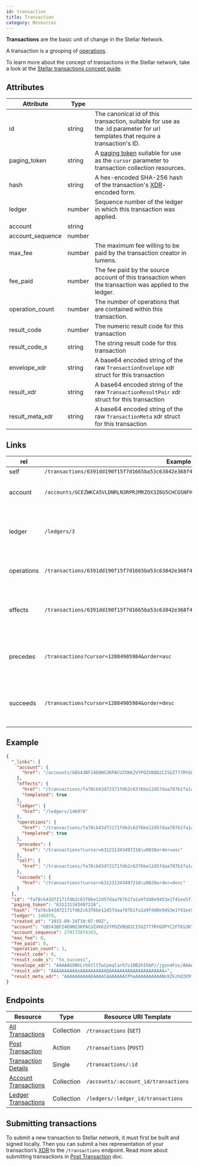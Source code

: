 ```yaml
---
id: transaction
title: Transaction
category: Resources
---
```


**Transactions** are the basic unit of change in the Stellar Network.

A transaction is a grouping of [operations](./operation.md).

To learn more about the concept of transactions in the Stellar network, take a look at the [Stellar transactions concept guide](https://stellar.org/developers/learn/concepts/transaction).

## Attributes

|    Attribute     |  Type  |                                                                                                                                |
| ---------------- | ------ | ------------------------------------------------------------------------------------------------------------------------------ |
| id               | string | The canonical id of this transaction, suitable for use as the :id parameter for url templates that require a transaction's ID. |
| paging_token     | string | A [paging token](./page.md) suitable for use as the `cursor` parameter to transaction collection resources.                   |
| hash             | string | A hex-encoded SHA-256 hash of the transaction's [XDR](../../learn/xdr.md)-encoded form.                                                              |
| ledger           | number | Sequence number of the ledger in which this transaction was applied.       |
| account          | string |                                                                                                                                |
| account_sequence | number |                                                                                                                                |
| max_fee          | number | The maximum fee willing to be paid by the transaction creator in lumens.                          |
| fee_paid         | number | The fee paid by the source account of this transaction when the transaction was applied to the ledger.                         |
| operation_count  | number | The number of operations that are contained within this transaction.                                                           |
| result_code      | number | The numeric result code for this transaction                                                                                   |
| result_code_s    | string | The string result code for this transaction                                                                                                                              |
| envelope_xdr     | string | A base64 encoded string of the raw `TransactionEnvelope` xdr struct for this transaction                                       |
| result_xdr       | string | A base64 encoded string of the raw `TransactionResultPair` xdr struct for this transaction                                     |
| result_meta_xdr  | string | A base64 encoded string of the raw `TransactionMeta` xdr struct for this transaction                                           |

## Links

|                   rel                    |                                           Example                                           |                             Description                          |
| ---------------------------------------- | ------------------------------------------------------------------------------------------- | ---------------------------------------------------------------- |
| self | `/transactions/6391dd190f15f7d1665ba53c63842e368f485651a53d8d852ed442a446d1c69a`|  |
| account | `/accounts/GCEZWKCA5VLDNRLN3RPRJMRZOX3Z6G5CHCGSNFHEYVXM3XOJMDS674JZ` | The source [account](../accounts-single.md) for this transaction. |
| ledger | `/ledgers/3` | The [ledger](../ledger-single.md) in which this transaction was applied. |
| operations | `/transactions/6391dd190f15f7d1665ba53c63842e368f485651a53d8d852ed442a446d1c69a/operations` | [Operations](../operations-for-transaction.md) included in this transaction. |
| effects | `/transactions/6391dd190f15f7d1665ba53c63842e368f485651a53d8d852ed442a446d1c69a/effects` | [Effects](../effects-for-transaction.md) which resulted by operations in this transaction. |
| precedes | `/transactions?cursor=12884905984&order=asc` | A collection of transactions that occur after this transaction. |
| succeeds | `/transactions?cursor=12884905984&order=desc` | A collection of transactions that occur before this transaction. |

## Example

```json
{
  "_links": {
    "account": {
      "href": "/accounts/GBS43BF24ENNS3KPACUZVKK2VYPOZVBQO2CISGZ777RYGOPYC2FT6S3K"
    },
    "effects": {
      "href": "/transactions/fa78cb43d72171fdb2c6376be12d57daa787b1fa1a9fdd0e9453e1f41ee5f15a/effects{?cursor,limit,order}",
      "templated": true
    },
    "ledger": {
      "href": "/ledgers/146970"
    },
    "operations": {
      "href": "/transactions/fa78cb43d72171fdb2c6376be12d57daa787b1fa1a9fdd0e9453e1f41ee5f15a/operations{?cursor,limit,order}",
      "templated": true
    },
    "precedes": {
      "href": "/transactions?cursor=631231343497216\u0026order=asc"
    },
    "self": {
      "href": "/transactions/fa78cb43d72171fdb2c6376be12d57daa787b1fa1a9fdd0e9453e1f41ee5f15a"
    },
    "succeeds": {
      "href": "/transactions?cursor=631231343497216\u0026order=desc"
    }
  },
  "id": "fa78cb43d72171fdb2c6376be12d57daa787b1fa1a9fdd0e9453e1f41ee5f15a",
  "paging_token": "631231343497216",
  "hash": "fa78cb43d72171fdb2c6376be12d57daa787b1fa1a9fdd0e9453e1f41ee5f15a",
  "ledger": 146970,
  "created_at": "2015-09-24T10:07:09Z",
  "account": "GBS43BF24ENNS3KPACUZVKK2VYPOZVBQO2CISGZ777RYGOPYC2FT6S3K",
  "account_sequence": 279172874343,
  "max_fee": 0,
  "fee_paid": 0,
  "operation_count": 1,
  "result_code": 0,
  "result_code_s": "tx_success",
  "envelope_xdr": "AAAAAGXNhLrhGtltTwCpmqlarh7s1DB2hIkbP//jgzn4Fos/AAAACgAAAEEAAABnAAAAAAAAAAAAAAABAAAAAAAAAAAAAAAA2ddmTOFAgr21Crs2RXRGLhiAKxicZb/IERyEZL/Y2kUAAAAXSHboAAAAAAAAAAAB+BaLPwAAAECDEEZmzbgBr5fc3mfJsCjWPDtL6H8/vf16me121CC09ONyWJZnw0PUvp4qusmRwC6ZKfLDdk8F3Rq41s+yOgQD",
  "result_xdr": "AAAAAAAAAAoAAAAAAAAAAQAAAAAAAAAAAAAAAAAAAAA=",
  "result_meta_xdr": "AAAAAAAAAAEAAAACAAAAAAACPhoAAAAAAAAAANnXZkzhQIK9tQq7NkV0Ri4YgCsYnGW/yBEchGS/2NpFAAAAF0h26AAAAj4aAAAAAAAAAAAAAAAAAAAAAAAAAAABAAAAAAAAAAAAAAAAAAAAAAAAAQACPhoAAAAAAAAAAGXNhLrhGtltTwCpmqlarh7s1DB2hIkbP//jgzn4Fos/AABT8kS2c/oAAABBAAAAZwAAAAAAAAAAAAAAAAAAAAABAAAAAAAAAAAAAAAAAAAA"
}
```

## Endpoints

|  Resource                |    Type    |    Resource URI Template             |
| ------------------------ | ---------- | ------------------------------------ |
| [All Transactions](../transactions-all.md)     | Collection | `/transactions` (`GET`) |
| [Post Transaction](../transactions-create.md)     | Action | `/transactions`  (`POST`) |
| [Transaction Details](../transactions-single.md)  | Single     | `/transactions/:id` |
| [Account Transactions](../transactions-for-account.md) | Collection | `/accounts/:account_id/transactions` |
| [Ledger Transactions](../transactions-for-ledger.md)  | Collection | `/ledgers/:ledger_id/transactions`   |


## Submitting transactions
To submit a new transaction to Stellar network, it must first be built and signed locally. Then you can submit a hex representation of your transaction’s [XDR](../../learn/xdr.md) to the `/transactions` endpoint. Read more about submitting transactions in [Post Transaction](../transactions-create.md) doc.
